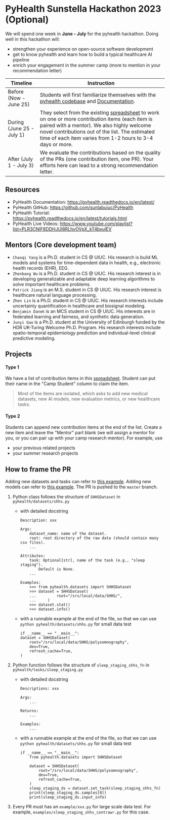 # PyHealth Sunstella Hackathon 2023 (Optional)


We will spend one week in **June - July** for the pyhealth hackathon. Doing well in this hackathon will:
- strengthen your experience on open-source software development
- get to know pyhealth and learn how to build a typical healthcare AI pipeline
- enrich your engagement in the summer camp (more to mention in your recommendation letter)


| Timeline | Instruction |
| ------ | ------ |
| Before (Now - June 25) | Students will first familiarize themselves with the [pyhealth codebase](https://github.com/sunlabuiuc/PyHealth) and [Documentation](https://pyhealth.readthedocs.io/en/latest/). |
| During (June 25 - July 1) | They select from the existing [spreadsheet](https://docs.google.com/spreadsheets/d/1rSXBT5IJO3Cy0ZacWCg4qC3vvMebida32SuZm2A4qNg/edit#gid=0) to work on one or more contribution items (each item is paired with a mentor). We also highly welcome novel contributions out of the list. The estimated time of each item varies from 1-2 hours to 3-4 days or more. |
| After (July 1 - July 3) | We evaluate the contributions based on the quality of the PRs (one contribution item, one PR). Your efforts here can lead to a strong recommendation letter.|

## Resources
- PyHealth Documentation: https://pyhealth.readthedocs.io/en/latest/
- PyHealth GitHub: https://github.com/sunlabuiuc/PyHealth
- PyHealth Tutorial: https://pyhealth.readthedocs.io/en/latest/tutorials.html
- PyHealth Live Videos: https://www.youtube.com/playlist?list=PLR3CNIF8DDHJUl8RLhyOVpX_kT4bxulEV

## Mentors (Core development team)
- `Chaoqi Yang` is a Ph.D. student in CS @ UIUC. His research is build ML models and systems for time-dependent data in health, e.g., electronic health records (EHR), EEG.
- `Zhenbang Wu` is a Ph.D. student in CS @ UIUC. His research interest is in developing generalizable and adaptable deep learning algorithms to solve important healthcare problems.
- `Patrick Jiang` is an M.S. student in CS @ UIUC. His research interest is healthcare natural language processing.
- `Zhen Lin` is a Ph.D. student in CS @ UIUC. His research interests include uncertainty quantification in healthcare and biosignal modeling.
- `Benjamin Danek` is an MCS student in CS @ UIUC. His interests are in federated learning and fairness, and synthetic data generation.
- `Junyi Gao` is a Ph.D. student at the University of Edinburgh funded by the HDR UK-Turing Welcome Ph.D. Program. His research interests include spatio-temporal epidemiology prediction and individual-level clinical predictive modeling.

## Projects 

#### Type 1
We have a list of contribution items in this [spreadsheet](https://docs.google.com/spreadsheets/d/1rSXBT5IJO3Cy0ZacWCg4qC3vvMebida32SuZm2A4qNg/edit#gid=0). Student can put their name in the "Camp Student" column to claim the item. 
> Most of the items are isolated, which asks to add new medical datasets, new AI models, new evaluation metrics, or new healthcare tasks. 

#### Type 2
Students can append new contribution items at the end of the list. Create a new item and leave the "Mentor" part blank (we will assign a mentor for you, or you can pair up with your camp research mentor). For example, use
- your previous related projects
- your summer research projects

## How to frame the PR
Adding new datasets and tasks can refer to [this example](https://github.com/sunlabuiuc/PyHealth/pull/162). Adding new models can refer to [this example](https://github.com/sunlabuiuc/PyHealth/pull/61). The PR is pushed to the `master` branch.

1. Python class follows the structure of `SHHSDataset` in `pyhealth/datasets/shhs.py`
    - with detailed docstring
        ```
        Description: xxx

        Args:
            dataset_name: name of the dataset.
            root: root directory of the raw data (should contain many csv files).
            ...

        Attributes:
            task: Optional[str], name of the task (e.g., "sleep staging").
                Default is None.
            ...

        Examples:
            >>> from pyhealth.datasets import SHHSDataset
            >>> dataset = SHHSDataset(
            ...         root="/srv/local/data/SHHS/",
            ...     )
            >>> dataset.stat()
            >>> dataset.info()
        ```
    - with a runnable example at the end of the file, so that we can use `python pyhealth/datasets/shhs.py` for small data test
        ```
        if __name__ == "__main__":
        dataset = SHHSDataset(
            root="/srv/local/data/SHHS/polysomnography",
            dev=True,
            refresh_cache=True,
        )
        ```

2. Python function follows the structure of `sleep_staging_shhs_fn` in `pyhealth/tasks/sleep_staging.py`
    - with detailed docstring
        ```
        Descriptions: xxx

        Args:
            ...

        Returns:
            ...

        Examples:
            ...
        ```
    - with a runnable example at the end of the file, so that we can use `python pyhealth/datasets/shhs.py` for small data test
        ```
        if __name__ == "__main__":
            from pyhealth.datasets import SHHSDataset

            dataset = SHHSDataset(
                root="/srv/local/data/SHHS/polysomnography",
                dev=True,
                refresh_cache=True,
            )
            sleep_staging_ds = dataset.set_task(sleep_staging_shhs_fn)
            print(sleep_staging_ds.samples[0])
            print(sleep_staging_ds.input_info)
        ```

3. Every PR must has an `example/xxx.py` for large scale data test. For example, `examples/sleep_staging_shhs_contrawr.py` for this case.

